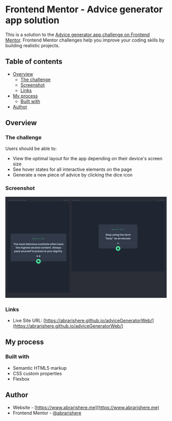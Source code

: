 # Frontend Mentor - Advice generator app solution

This is a solution to the [Advice generator app challenge on Frontend Mentor](https://www.frontendmentor.io/challenges/advice-generator-app-QdUG-13db). Frontend Mentor challenges help you improve your coding skills by building realistic projects.

## Table of contents

- [Overview](#overview)
  - [The challenge](#the-challenge)
  - [Screenshot](#screenshot)
  - [Links](#links)
- [My process](#my-process)
  - [Built with](#built-with)
- [Author](#author)

## Overview

### The challenge

Users should be able to:

- View the optimal layout for the app depending on their device's screen size
- See hover states for all interactive elements on the page
- Generate a new piece of advice by clicking the dice icon

### Screenshot

![](./screenshot.png)

### Links

- Live Site URL: [https://abrarishere.github.io/adviceGeneratorWeb/](https://abrarishere.github.io/adviceGeneratorWeb/)

## My process

### Built with

- Semantic HTML5 markup
- CSS custom properties
- Flexbox


## Author

- Website - [https://www.abrarishere.me](https://www.abrarishere.me)
- Frontend Mentor - [@abrarishere](https://www.frontendmentor.io/profile/abrarishere)
